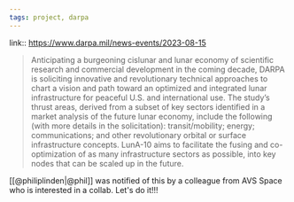 ```yaml
---
tags: project, darpa
---
```

link:: https://www.darpa.mil/news-events/2023-08-15


> Anticipating a burgeoning cislunar and lunar economy of scientific research and commercial development in the coming decade, DARPA is soliciting innovative and revolutionary technical approaches to chart a vision and path toward an optimized and integrated lunar infrastructure for peaceful U.S. and international use.
> The study’s thrust areas, derived from a subset of key sectors identified in a market analysis of the future lunar economy, include the following (with more details in the solicitation): transit/mobility; energy; communications; and other revolutionary orbital or surface infrastructure concepts. LunA-10 aims to facilitate the fusing and co-optimization of as many infrastructure sectors as possible, into key nodes that can be scaled up in the future.

[[@philiplinden|@phil]] was notified of this by a colleague from AVS Space who is interested in a collab. Let's do it!!!